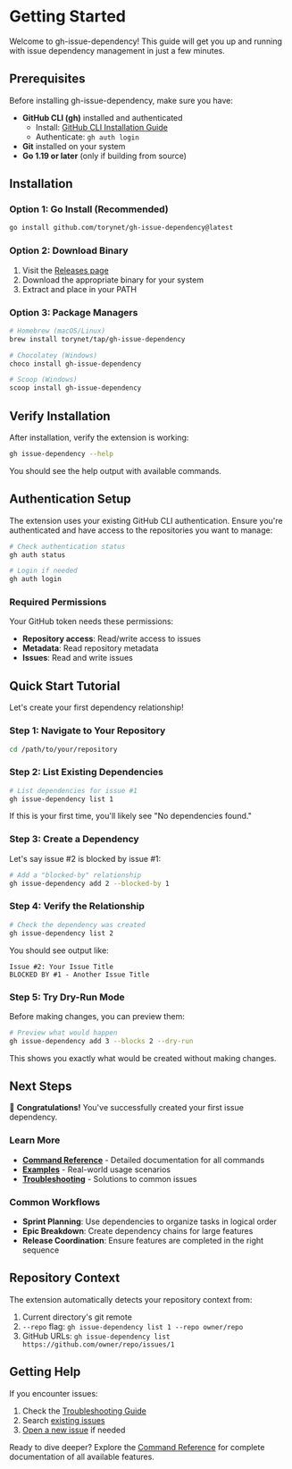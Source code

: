 # Getting Started

Welcome to gh-issue-dependency! This guide will get you up and running with issue dependency management in just a few minutes.

## Prerequisites

Before installing gh-issue-dependency, make sure you have:

- **GitHub CLI (gh)** installed and authenticated
  - Install: [GitHub CLI Installation Guide](https://cli.github.com/manual/installation)
  - Authenticate: `gh auth login`
- **Git** installed on your system
- **Go 1.19 or later** (only if building from source)

## Installation

### Option 1: Go Install (Recommended)

```bash
go install github.com/torynet/gh-issue-dependency@latest
```

### Option 2: Download Binary

1. Visit the [Releases page](https://github.com/torynet/gh-issue-dependency/releases)
2. Download the appropriate binary for your system
3. Extract and place in your PATH

### Option 3: Package Managers

```bash
# Homebrew (macOS/Linux)
brew install torynet/tap/gh-issue-dependency

# Chocolatey (Windows)  
choco install gh-issue-dependency

# Scoop (Windows)
scoop install gh-issue-dependency
```

## Verify Installation

After installation, verify the extension is working:

```bash
gh issue-dependency --help
```

You should see the help output with available commands.

## Authentication Setup

The extension uses your existing GitHub CLI authentication. Ensure you're authenticated and have access to the repositories you want to manage:

```bash
# Check authentication status
gh auth status

# Login if needed
gh auth login
```

### Required Permissions

Your GitHub token needs these permissions:
- **Repository access**: Read/write access to issues
- **Metadata**: Read repository metadata
- **Issues**: Read and write issues

## Quick Start Tutorial

Let's create your first dependency relationship!

### Step 1: Navigate to Your Repository

```bash
cd /path/to/your/repository
```

### Step 2: List Existing Dependencies

```bash
# List dependencies for issue #1
gh issue-dependency list 1
```

If this is your first time, you'll likely see "No dependencies found."

### Step 3: Create a Dependency

Let's say issue #2 is blocked by issue #1:

```bash
# Add a "blocked-by" relationship
gh issue-dependency add 2 --blocked-by 1
```

### Step 4: Verify the Relationship

```bash
# Check the dependency was created
gh issue-dependency list 2
```

You should see output like:
```
Issue #2: Your Issue Title
BLOCKED BY #1 - Another Issue Title
```

### Step 5: Try Dry-Run Mode

Before making changes, you can preview them:

```bash
# Preview what would happen
gh issue-dependency add 3 --blocks 2 --dry-run
```

This shows you exactly what would be created without making changes.

## Next Steps

🎉 **Congratulations!** You've successfully created your first issue dependency.

### Learn More

- **[Command Reference](../commands/)** - Detailed documentation for all commands
- **[Examples](../examples/)** - Real-world usage scenarios
- **[Troubleshooting](../troubleshooting/)** - Solutions to common issues

### Common Workflows

- **Sprint Planning**: Use dependencies to organize tasks in logical order
- **Epic Breakdown**: Create dependency chains for large features
- **Release Coordination**: Ensure features are completed in the right sequence

## Repository Context

The extension automatically detects your repository context from:
1. Current directory's git remote
2. `--repo` flag: `gh issue-dependency list 1 --repo owner/repo`
3. GitHub URLs: `gh issue-dependency list https://github.com/owner/repo/issues/1`

## Getting Help

If you encounter issues:
1. Check the [Troubleshooting Guide](../troubleshooting/)
2. Search [existing issues](https://github.com/torynet/gh-issue-dependency/issues)
3. [Open a new issue](https://github.com/torynet/gh-issue-dependency/issues/new) if needed

Ready to dive deeper? Explore the [Command Reference](../commands/) for complete documentation of all available features.